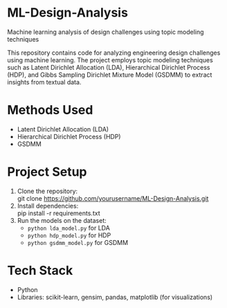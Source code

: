 # ML-Design-Analysis
Machine learning analysis of design challenges using topic modeling techniques

This repository contains code for analyzing engineering design challenges using machine learning. 
The project employs topic modeling techniques such as Latent Dirichlet Allocation (LDA), Hierarchical Dirichlet Process (HDP), and Gibbs Sampling Dirichlet Mixture Model (GSDMM) to extract insights from textual data.

# Methods Used
- Latent Dirichlet Allocation (LDA)
- Hierarchical Dirichlet Process (HDP)
- GSDMM

# Project Setup
1. Clone the repository:  
   git clone https://github.com/yourusername/ML-Design-Analysis.git
2. Install dependencies:  
   pip install -r requirements.txt
3. Run the models on the dataset:
   - `python lda_model.py` for LDA
   - `python hdp_model.py` for HDP
   - `python gsdmm_model.py` for GSDMM
# Tech Stack
- Python
- Libraries: scikit-learn, gensim, pandas, matplotlib (for visualizations)
